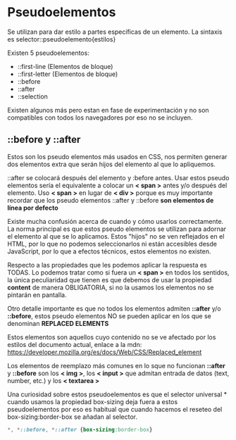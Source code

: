 # Pseudoelementos

Se utilizan para dar estilo a partes específicas de un elemento.
La sintaxis es selector::pseudoelemento{estilos}

Existen 5 pseudoelementos:
- ::first-line (Elementos de bloque)
- ::first-letter (Elementos de bloque)
- ::before
- ::after
- ::selection

Existen algunos más pero estan en fase de experimentación y no son compatibles con todos los navegadores por eso no se 
incluyen.

## ::before y ::after

Estos son los pseudo elementos más usados en CSS, nos permiten generar dos elementos extra que serán hijos del elemento al 
que lo apliquemos.

::after se colocará después del elemento y :before antes. Usar estos pseudo elementos sería el equivalente a colocar  un 
**< span >** antes y/o después del elemento. Uso **< span >** en lugar de **< div >** porque es muy importante recordar
que los pseudo elementos ::after y ::before **son elementos de línea por defecto**

Existe mucha confusión acerca de cuando y cómo usarlos correctamente. La norma principal es que estos pseudo elementos se 
utilizan para adornar el elemento al que se lo aplicamos. Estos "hijos" no se ven reflejados en el HTML, por lo que no 
podemos seleccionarlos ni están accesibles desde JavaScript, por lo que a efectos técnicos, estos elementos no existen.

Respecto a las propiedades que les podemos aplicar la respuesta es TODAS. Lo podemos tratar como si fuera un **< span >** 
en todos los sentidos, la única peculiaridad que tienen es que debemos de usar la propiedad **content** de manera 
OBLIGATORIA, si no la usamos los elementos no se pintarán en pantalla.

Otro detalle importante es que no todos los elementos admiten **::after** y/o **::before**, estos pseudo elementos NO se 
pueden aplicar en los que se denominan **REPLACED ELEMENTS**

Estos elementos son aquellos cuyo contenido no se ve afectado por los estilos del documento actual, enlace a la mdn: 
https://developer.mozilla.org/es/docs/Web/CSS/Replaced_element

Los elementos de reemplazo más comunes en lo sque no funcionan **::after** y **::before** son los **< img >**, los 
**< input >** que admitan entrada de datos (text, number, etc.) y los **< textarea >**

Una curiosidad sobre estos pseudoelementos es que el selector universal * cuando usamos la propiedad box-sizing deja fuera a estos pseudoelementos por eso es habitual que cuando hacemos el reseteo del box-sizing:border-box se añadan al selector.

```css
*, *::before, *::after {box-sizing:border-box}

```

